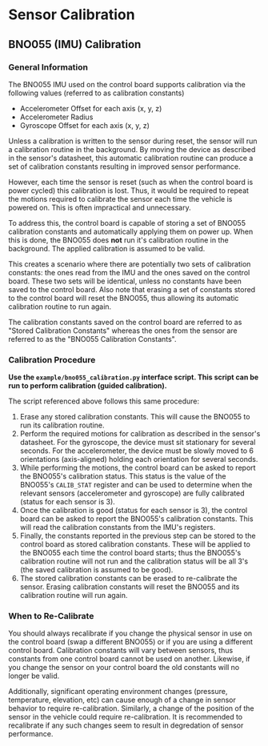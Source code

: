 # Sensor Calibration

## BNO055 (IMU) Calibration

### General Information

The BNO055 IMU used on the control board supports calibration via the following values (referred to as calibration constants)

- Accelerometer Offset for each axis (x, y, z)
- Accelerometer Radius
- Gyroscope Offset for each axis (x, y, z)

Unless a calibration is written to the sensor during reset, the sensor will run a calibration routine in the background. By moving the device as described in the sensor's datasheet, this automatic calibration routine can produce a set of calibration constants resulting in improved sensor performance.

However, each time the sensor is reset (such as when the control board is power cycled) this calibration is lost. Thus, it would be required to repeat the motions required to calibrate the sensor each time the vehicle is powered on. This is often impractical and unnecessary.

To address this, the control board is capable of storing a set of BNO055 calibration constants and automatically applying them on power up. When this is done, the BNO055 does **not** run it's calibration routine in the background. The applied calibration is assumed to be valid.

This creates a scenario where there are potentially two sets of calibration constants: the ones read from the IMU and the ones saved on the control board. These two sets will be identical, unless no constants have been saved to the control board. Also note that erasing a set of constants stored to the control board will reset the BNO055, thus allowing its automatic calibration routine to run again.

The calibration constants saved on the control board are referred to as "Stored Calibration Constants" whereas the ones from the sensor are referred to as the "BNO055 Calibration Constants".


### Calibration Procedure

**Use the `example/bno055_calibration.py` interface script. This script can be run to perform calibration (guided calibration).**

The script referenced above follows this same procedure:

1. Erase any stored calibration constants. This will cause the BNO055 to run its calibration routine.
2. Perform the required motions for calibration as described in the sensor's datasheet. For the gyroscope, the device must sit stationary for several seconds. For the accelerometer, the device must be slowly moved to 6 orientations (axis-aligned) holding each orientation for several seconds.
3. While performing the motions, the control board can be asked to report the BNO055's calibration status. This status is the value of the BNO055's `CALIB_STAT` register and can be used to determine when the relevant sensors (accelerometer and gyroscope) are fully calibrated (status for each sensor is 3).
4. Once the calibration is good (status for each sensor is 3), the control board can be asked to report the BNO055's calibration constants. This will read the calibration constants from the IMU's registers.
5. Finally, the constants reported in the previous step can be stored to the control board as stored calibration constants. These will be applied to the BNO055 each time the control board starts; thus the BNO055's calibration routine will not run and the calibration status will be all 3's (the saved calibration is assumed to be good).
6. The stored calibration constants can be erased to re-calibrate the sensor. Erasing calibration constants will reset the BNO055 and its calibration routine will run again.


### When to Re-Calibrate

You should always recalibrate if you change the physical sensor in use on the control board (swap a different BNO055) or if you are using a different control board. Calibration constants will vary between sensors, thus constants from one control board cannot be used on another. Likewise, if you change the sensor on your control board the old constants will no longer be valid.

Additionally, significant operating environment changes (pressure, temperature, elevation, etc) can cause enough of a change in sensor behavior to require re-calibration. Similarly, a change of the position of the sensor in the vehicle could require re-calibration. It is recommended to recalibrate if any such changes seem to result in degredation of sensor performance.
